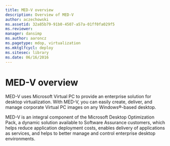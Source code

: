 ```yaml
---
title: MED-V overview
description: Overview of MED-V
author: aczechowski
ms.assetid: 32a85b79-91b0-4507-a57a-01ff0fa029f5
ms.reviewer: 
manager: dansimp
ms.author: aaroncz
ms.pagetype: mdop, virtualization
ms.mktglfcycl: deploy
ms.sitesec: library
ms.date: 06/16/2016
---
```



# MED-V overview


MED-V uses Microsoft Virtual PC to provide an enterprise solution for desktop virtualization. With MED-V, you can easily create, deliver, and manage corporate Virtual PC images on any Windows®-based desktop.

MED-V is an integral component of the Microsoft Desktop Optimization Pack, a dynamic solution available to Software Assurance customers, which helps reduce application deployment costs, enables delivery of applications as services, and helps to better manage and control enterprise desktop environments.

 

 





